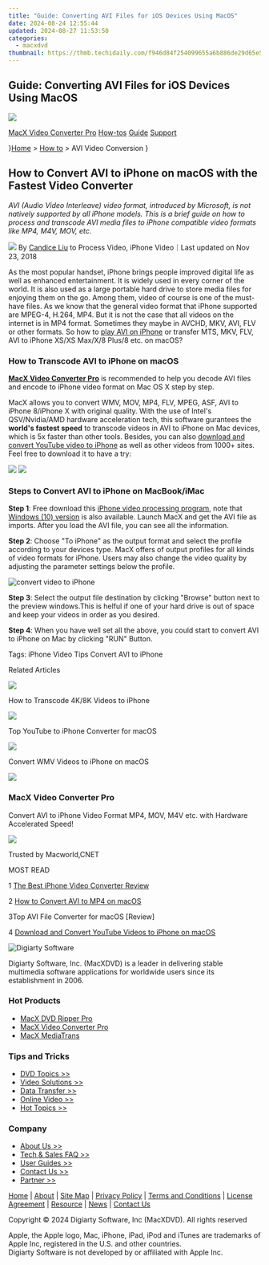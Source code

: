 ```yaml
---
title: "Guide: Converting AVI Files for iOS Devices Using MacOS"
date: 2024-08-24 12:55:44
updated: 2024-08-27 11:53:50
categories:
  - macxdvd
thumbnail: https://thmb.techidaily.com/f946d84f254099655a6b886de29d65e5f587fa0ecc62cec124a4f1eb3cdbb6d6.jpg
---
```


## Guide: Converting AVI Files for iOS Devices Using MacOS

[![](https://www.macxdvd.com/mac-dvd-video-converter-how-to/../image-style/article-seo/icon5.png)](https://tools.techidaily.com/macxdvd/products/)

[MacX Video Converter Pro](https://tools.techidaily.com/macxdvd/products/) [How-tos](https://tools.techidaily.com/macxdvd/products/) [Guide](https://tools.techidaily.com/macxdvd/products/) [Support](https://tools.techidaily.com/macxdvd/products/) 

}[Home](https://tools.techidaily.com/macxdvd/products/) \> [How to](https://tools.techidaily.com/macxdvd/products/) \> AVI Video Conversion }

## How to Convert AVI to iPhone on macOS with the Fastest Video Converter

_AVI (Audio Video Interleave) video format, introduced by Microsoft, is not natively supported by all iPhone models. This is a brief guide on how to process and transcode AVI media files to iPhone compatible video formats like MP4, M4V, MOV, etc._ 

![](https://www.macxdvd.com/mac-dvd-video-converter-how-to/../image-style/article-seo/icon1.png) By [Candice Liu](https://www.linkedin.com/in/candice-liu-444483a3/) to Process Video, iPhone Video｜Last updated on Nov 23, 2018



As the most popular handset, iPhone brings people improved digital life as well as enhanced entertainment. It is widely used in every corner of the world. It is also used as a large portable hard drive to store media files for enjoying them on the go. Among them, video of course is one of the must-have files. As we know that the general video format that iPhone supported are MPEG-4, H.264, MP4\. But it is not the case that all videos on the internet is in MP4 format. Sometimes they maybe in AVCHD, MKV, AVI, FLV or other formats. So how to [play AVI on iPhone](https://tools.techidaily.com/macxdvd/products/) or transfer MTS, MKV, FLV, AVI to iPhone XS/XS Max/X/8 Plus/8 etc. on macOS?

### How to Transcode AVI to iPhone on macOS

[**MacX Video Converter Pro**](https://tools.techidaily.com/macxdvd/products/) is recommended to help you decode AVI files and encode to iPhone video format on Mac OS X step by step.

MacX allows you to convert WMV, MOV, MP4, FLV, MPEG, ASF, AVI to iPhone 8/iPhone X with original quality. With the use of Intel's QSV/Nvidia/AMD hardware acceleration tech, this software gurantees the **world's fastest speed** to transcode videos in AVI to iPhone on Mac devices, which is 5x faster than other tools. Besides, you can also [download and convert YouTube video to iPhone](https://tools.techidaily.com/macxdvd/products/) as well as other videos from 1000+ sites. Feel free to download it to have a try:

[![](https://www.macxdvd.com/mac-dvd-video-converter-how-to/../image-style/article-seo/d-win.png)](https://tools.techidaily.com/macxdvd/products/) [![](https://www.macxdvd.com/mac-dvd-video-converter-how-to/../image-style/article-seo/d-mac.png)](https://tools.techidaily.com/macxdvd/products/) 

### Steps to Convert AVI to iPhone on MacBook/iMac

**Step 1**: Free download this [iPhone video processing program](https://tools.techidaily.com/macxdvd/products/), note that [Windows (10) version](https://tools.techidaily.com/macxdvd/products/) is also available. Launch MacX and get the AVI file as imports. After you load the AVI file, you can see all the information. 

**Step 2**: Choose "To iPhone" as the output format and select the profile according to your devices type. MacX offers of output profiles for all kinds of video formats for iPhone. Users may also change the video quality by adjusting the parameter settings below the profile.

![convert video to iPhone](https://www.macxdvd.com/mac-dvd-video-converter-how-to/article-image/videoproc-video-to-iphone-800.jpg)

**Step 3**: Select the output file destination by clicking "Browse" button next to the preview windows.This is helful if one of your hard drive is out of space and keep your videos in order as you desired. 

**Step 4**: When you have well set all the above, you could start to convert AVI to iPhone on Mac by clicking "RUN" Button.

 Tags: iPhone Video Tips Convert AVI to iPhone

Related Articles

![](https://www.macxdvd.com/mac-dvd-video-converter-how-to/../image-style/article-seo/img1.jpg)

 How to Transcode 4K/8K Videos to iPhone

![](https://www.macxdvd.com/mac-dvd-video-converter-how-to/../image-style/article-seo/img2.jpg)

 Top YouTube to iPhone Converter for macOS

![](https://www.macxdvd.com/mac-dvd-video-converter-how-to/../image-style/article-seo/img3.jpg)

 Convert WMV Videos to iPhone on macOS

![](https://www.macxdvd.com/mac-dvd-video-converter-how-to/../image-style/article-seo/vcp.png)

### MacX Video Converter Pro

Convert AVI to iPhone Video Format MP4, MOV, M4V etc. with Hardware Accelerated Speed!

[![](https://www.macxdvd.com/mac-dvd-video-converter-how-to/../image-style/article-seo/fd.png)](https://tools.techidaily.com/macxdvd/products/) 

Trusted by Macworld,CNET

MOST READ

1 [The Best iPhone Video Converter Review](https://tools.techidaily.com/macxdvd/products/) 

2 [How to Convert AVI to MP4 on macOS](https://tools.techidaily.com/macxdvd/products/)

3Top AVI File Converter for macOS \[Review\]

4 [Download and Convert YouTube Videos to iPhone on macOS](https://tools.techidaily.com/macxdvd/products/) 



![Digiarty Software](https://www.macxdvd.com/mac-dvd-video-converter-how-to/../icon/logo.png) 

Digiarty Software, Inc. (MacXDVD) is a leader in delivering stable multimedia software applications for worldwide users since its establishment in 2006.

### Hot Products

* [MacX DVD Ripper Pro](https://tools.techidaily.com/macxdvd/products/)
* [MacX Video Converter Pro](https://tools.techidaily.com/macxdvd/products/)
* [MacX MediaTrans](https://tools.techidaily.com/macxdvd/products/)

### Tips and Tricks

* [DVD Topics >>](https://tools.techidaily.com/macxdvd/products/)
* [Video Solutions >>](https://tools.techidaily.com/macxdvd/products/)
* [Data Transfer >>](https://tools.techidaily.com/macxdvd/products/)
* [Online Video >>](https://tools.techidaily.com/macxdvd/products/)
* [Hot Topics >>](https://tools.techidaily.com/macxdvd/products/)

### Company

* [About Us >>](https://tools.techidaily.com/macxdvd/products/)
* [Tech & Sales FAQ >>](https://tools.techidaily.com/macxdvd/products/)
* [User Guides >>](https://tools.techidaily.com/macxdvd/products/)
* [Contact Us >>](https://tools.techidaily.com/macxdvd/products/)
* [Partner >>](https://tools.techidaily.com/macxdvd/products/)



[Home](https://tools.techidaily.com/macxdvd/products/) | [About](https://tools.techidaily.com/macxdvd/products/) | [Site Map](https://tools.techidaily.com/macxdvd/products/) | [Privacy Policy](https://tools.techidaily.com/macxdvd/products/) | [Terms and Conditions](https://tools.techidaily.com/macxdvd/products/) | [License Agreement](https://tools.techidaily.com/macxdvd/products/) | [Resource](https://tools.techidaily.com/macxdvd/products/) | [News](https://tools.techidaily.com/macxdvd/products/) | [Contact Us](https://tools.techidaily.com/macxdvd/products/)

Copyright © 2024 Digiarty Software, Inc (MacXDVD). All rights reserved

Apple, the Apple logo, Mac, iPhone, iPad, iPod and iTunes are trademarks of Apple Inc, registered in the U.S. and other countries.  
Digiarty Software is not developed by or affiliated with Apple Inc.

<ins class="adsbygoogle"
     style="display:block"
     data-ad-format="autorelaxed"
     data-ad-client="ca-pub-7571918770474297"
     data-ad-slot="1223367746"></ins>



<ins class="adsbygoogle"
     style="display:block"
     data-ad-client="ca-pub-7571918770474297"
     data-ad-slot="8358498916"
     data-ad-format="auto"
     data-full-width-responsive="true"></ins>
